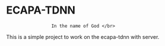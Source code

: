 # ECAPA-TDNN
                     In the name of God </br>
This is a simple project to work on the ecapa-tdnn with server.</br>
